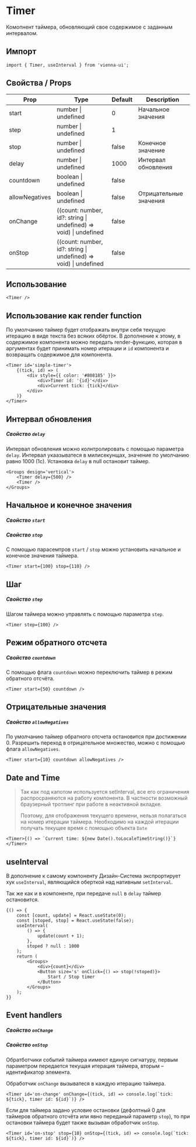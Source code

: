 # Timer

Комопнент таймера, обновляющий свое содержимое с заданным интервалом.


## Импорт

```
import { Timer, useInterval } from 'vienna-ui';
```

## Свойства / Props

Prop | Type | Default | Description
--- | --- | --- | ---
start | number \| undefined | 0 | Начальное значения
step | number \| undefined | 1 |
stop | number \| undefined | false | Конечное значение
delay | number \| undefined | 1000 | Интервал обновления
countdown | boolean \| undefined | false |
allowNegatives | boolean \| undefined | false | Отрицательные значения
onChange | ((count: number, id?: string \| undefined) => void) \| undefined | false |
onStop | ((count: number, id?: string \| undefined) => void) \| undefined | false |

## Использование

```<Timer />```

## Использование как render function

По умолчанию таймер будет отображать внутри себя текущую итерацию в виде текста без всяких обёрток. В дополнение к этому, в содержимое компонента можно передать render-функцию, которая в аргументах будет принимать номер итерации и `id` компонента и возвращать содержимое для компонента.

```
<Timer id='simple-timer'>
    {(tick, id) => (
        <div style={{ color: '#808185' }}>
            <div>Timer id: '{id}'</div>
            <div>Current tick: {tick}</div>
        </div>
    )}
</Timer>
```

## Интервал обновления
##### Свойство `delay`

Интервал обновления можно колнтролировать с помощью параметра `delay`. Интервал укаазыватеся в милисекунщах, значение по умолчанию равно 1000 (1с). Установка `delay` в null остановит таймер.

```
<Groups design='vertical'>
    <Timer delay={500} />
    <Timer />
</Groups>
```

## Начальное и конечное значения
##### Свойство `start`
##### Свойство `stop`

С помощью парасемтров `start` / `stop` можно установить начальное и конечное значения таймера.

```<Timer start={100} stop={110} />```

## Шаг
##### Свойство `step`

Шагом таймера можно управлять с помощью параметра `step`.

```<Timer step={100} />```

## Режим обратного отсчета
##### Свойство `countdown`

С помощью флага `countdown` можно переключить таймер в режим обратного отсчёта.

```<Timer start={50} countdown />```

## Отрицательные значения
##### Свойство `allowNegatives`

По умолчанию таймер обратного отсчета остановится при достижении 0. Разрешить переход в отрицательное множество, можно с помощью флага `allowNegatives`.

```<Timer start={10} countdown allowNegatives />```

## Date and Time

> Так как под капотом используется setInterval, все его ограничения распросраняются на работу компонента. В частности
> возможный браузерный тротлинг при работе в неактивной вкладке.
>
> Поэтому, для отображения текущего времени, нельзя полагаться на номер итерации таймера. Необходимо на каждой итерации
> получать текущее время с помощью объекта `Date`

```<Timer>{() => `Current time: ${new Date().toLocaleTimeString()}`}</Timer>```

## useInterval

В дополнение к самому компоненту Дизайн-Система экспрортирует хук `useInterval`, являющийся оберткой над нативным `setInterval`.

Так же как и в компоненте, при передаче `null` в `delay` таймер остановится.

```
{() => {
    const [count, update] = React.useState(0);
    const [stoped, stop] = React.useState(false);
    useInterval(
        () => {
            update(count + 1);
        },
        stoped ? null : 1000
    );
    return (
        <Groups>
            <div>{count}</div>
            <Button size='s' onClick={() => stop(!stoped)}>
                Start / Stop timer
            </Button>
        </Groups>
    );
}}
```

## Event handlers
##### Свойство `onChange`
##### Свойство `onStop`

Обратботчики событий таймера иимеют единую сигнатуру, первым параметром передается текущая итерация таймера, вторым – идентификатор элемента.

Обработчик `onChange` вызыватеся в каждую итерацию таймера.

```<Timer id='on-change' onChange={(tick, id) => console.log(`tick: ${tick}, timer id: ${id}`)} />```

Если для таймера задано условие остановки (дефолтный 0 для таймеров обратного отсчёта или явно переданый параметр `stop`), то при остановки таймера будет также вызыван обработчик `onStop`.

```<Timer id='on-stop' stop={10} onStop={(tick, id) => console.log(`tick: ${tick}, timer id: ${id}`)} />```
